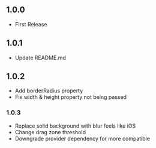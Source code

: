 ## 1.0.0
- First Release
## 1.0.1
- Update README.md
## 1.0.2
- Add borderRadius property
- Fix width & height property not being passed
### 1.0.3
- Replace solid background with blur feels like iOS
- Change drag zone threshold
- Downgrade provider dependency for more compatible